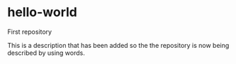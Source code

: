 # hello-world
First repository

This is a description that has been added so the the repository is now being described by using words.
